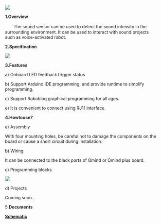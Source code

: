![](/img/senor/c-10.png)

**1.Overview**

　　The sound sensor can be used to detect the sound intensity in the surrounding environment. It can be used to interact with sound projects such as voice-activated robot.

**2.Specification**

![](/img/senor/c-11.png)

**3.Features**

a) Onboard LED feedback trigger status

b) Support Arduino IDE programming, and provide runtime to simplify programming.

c) Support Robobloq graphical programming for all ages.

e) It is convenient to connect using RJ11 interface.

**4.Howtouse?**

a) Assembly

With four mounting holes, be careful not to damage the components on the board or cause a short circuit during installation.

b) Wiring

It can be connected to the black ports of Qmind or Qmind plus board.

c) Programming blocks

![](/img/senor/c-12.png)

d) Projects

Coming soon...

5.**Documents**

<b>[Schematic](https://github.com/Robobloq2018/Open-source-hardware/tree/master/Electronic%20module)
